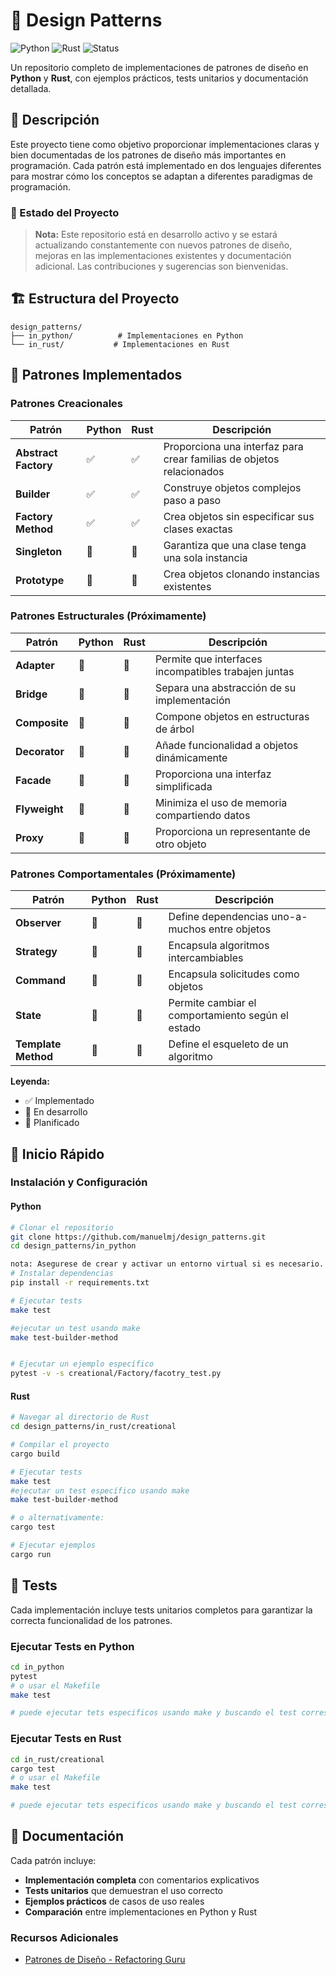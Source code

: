 # 🎯 Design Patterns

![Python](https://img.shields.io/badge/Python-3.8+-blue.svg)
![Rust](https://img.shields.io/badge/Rust-2021+-orange.svg)
![Status](https://img.shields.io/badge/Status-Work%20in%20Progress-yellow.svg)

Un repositorio completo de implementaciones de patrones de diseño en **Python** y **Rust**, con ejemplos prácticos, tests unitarios y documentación detallada.

## 📖 Descripción

Este proyecto tiene como objetivo proporcionar implementaciones claras y bien documentadas de los patrones de diseño más importantes en programación. Cada patrón está implementado en dos lenguajes diferentes para mostrar cómo los conceptos se adaptan a diferentes paradigmas de programación.

### 🚧 Estado del Proyecto

> **Nota:** Este repositorio está en desarrollo activo y se estará actualizando constantemente con nuevos patrones de diseño, mejoras en las implementaciones existentes y documentación adicional. Las contribuciones y sugerencias son bienvenidas.

## 🏗️ Estructura del Proyecto

```
design_patterns/
├── in_python/          # Implementaciones en Python
└── in_rust/           # Implementaciones en Rust
```

## 🎨 Patrones Implementados

### Patrones Creacionales

| Patrón | Python | Rust | Descripción |
|--------|--------|------|-------------|
| **Abstract Factory** | ✅ | ✅ | Proporciona una interfaz para crear familias de objetos relacionados |
| **Builder** | ✅ | ✅ | Construye objetos complejos paso a paso |
| **Factory Method** | ✅ | ✅ | Crea objetos sin especificar sus clases exactas |
| **Singleton** | 🔄 | 🔄 | Garantiza que una clase tenga una sola instancia |
| **Prototype** | 📅 | 📅 | Crea objetos clonando instancias existentes |

### Patrones Estructurales (Próximamente)

| Patrón | Python | Rust | Descripción |
|--------|--------|------|-------------|
| **Adapter** | 📅 | 📅 | Permite que interfaces incompatibles trabajen juntas |
| **Bridge** | 📅 | 📅 | Separa una abstracción de su implementación |
| **Composite** | 📅 | 📅 | Compone objetos en estructuras de árbol |
| **Decorator** | 📅 | 📅 | Añade funcionalidad a objetos dinámicamente |
| **Facade** | 📅 | 📅 | Proporciona una interfaz simplificada |
| **Flyweight** | 📅 | 📅 | Minimiza el uso de memoria compartiendo datos |
| **Proxy** | 📅 | 📅 | Proporciona un representante de otro objeto |

### Patrones Comportamentales (Próximamente)

| Patrón | Python | Rust | Descripción |
|--------|--------|------|-------------|
| **Observer** | 📅 | 📅 | Define dependencias uno-a-muchos entre objetos |
| **Strategy** | 📅 | 📅 | Encapsula algoritmos intercambiables |
| **Command** | 📅 | 📅 | Encapsula solicitudes como objetos |
| **State** | 📅 | 📅 | Permite cambiar el comportamiento según el estado |
| **Template Method** | 📅 | 📅 | Define el esqueleto de un algoritmo |

**Leyenda:**
- ✅ Implementado
- 🔄 En desarrollo
- 📅 Planificado

## 🚀 Inicio Rápido


### Instalación y Configuración

#### Python
```bash
# Clonar el repositorio
git clone https://github.com/manuelmj/design_patterns.git
cd design_patterns/in_python

nota: Asegurese de crear y activar un entorno virtual si es necesario.
# Instalar dependencias
pip install -r requirements.txt

# Ejecutar tests
make test

#ejecutar un test usando make 
make test-builder-method


# Ejecutar un ejemplo específico
pytest -v -s creational/Factory/facotry_test.py 
```

#### Rust
```bash
# Navegar al directorio de Rust
cd design_patterns/in_rust/creational

# Compilar el proyecto
cargo build

# Ejecutar tests
make test
#ejecutar un test específico usando make 
make test-builder-method 

# o alternativamente:
cargo test

# Ejecutar ejemplos
cargo run
```

## 🧪 Tests

Cada implementación incluye tests unitarios completos para garantizar la correcta funcionalidad de los patrones.

### Ejecutar Tests en Python
```bash
cd in_python
pytest
# o usar el Makefile
make test

# puede ejecutar tets especificos usando make y buscando el test correspondiente que desea ejecutar
```

### Ejecutar Tests en Rust
```bash
cd in_rust/creational
cargo test
# o usar el Makefile
make test

# puede ejecutar tets especificos usando make y buscando el test correspondiente que desea ejecutar
```


## 📖 Documentación

Cada patrón incluye:

- **Implementación completa** con comentarios explicativos
- **Tests unitarios** que demuestran el uso correcto
- **Ejemplos prácticos** de casos de uso reales
- **Comparación** entre implementaciones en Python y Rust

### Recursos Adicionales

- [Patrones de Diseño - Refactoring Guru](https://refactoring.guru/design-patterns)

